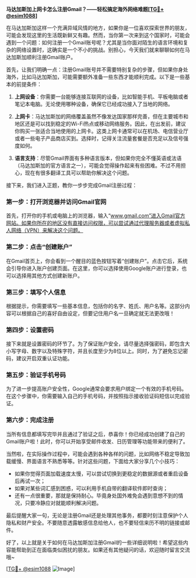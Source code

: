 **马达加斯加上网卡怎么注册Gmail？——轻松搞定海外网络难题[[TG💪+ @esim1088](https://t.me/s/esim1088)]**

在马达加斯加这样一个充满异域风情的地方，如果你是一位喜欢探索世界的朋友，可能会发现这里的生活既新鲜又有趣。然而，当你第一次来到这个国家时，可能会遇到一个问题：如何注册一个Gmail账号呢？尤其是当你面对陌生的语言环境和复杂的网络设置时，这确实是一个不小的挑战。别担心，今天我们就来聊聊如何在马达加斯加顺利注册Gmail账户。

首先，让我们明确一点：注册Gmail账号并不需要特别复杂的步骤，但如果你身处海外，比如马达加斯加，可能需要额外准备一些东西才能顺利完成。以下是一些基本的前提条件：

1. **上网设备**：你需要一台能够连接互联网的设备，比如智能手机、平板电脑或者笔记本电脑。无论使用哪种设备，确保它已经成功接入了当地的网络。
   
2. **上网卡**：马达加斯加的网络覆盖虽然不像发达国家那样完善，但在主要城市和地区还是可以找到稳定的Wi-Fi热点或移动网络服务。因此，在出发前，建议你购买一张适合当地使用的上网卡。这类上网卡通常可以在机场、电信营业厅或者一些电子产品商店买到。选择时，记得关注流量套餐是否充足以及信号强度如何。

3. **语言支持**：尽管Gmail界面有多种语言版本，但如果你完全不懂英语或法语（马达加斯加的官方语言之一），可能会觉得操作起来有些困难。不过不用担心，现在有很多翻译工具可以帮助你解决这个问题。

接下来，我们进入正题，教你一步步完成Gmail注册过程：

### 第一步：打开浏览器并访问Gmail官网

首先，打开你的手机或电脑上的浏览器，输入“www.gmail.com”进入Gmail官方网站。如果你所在的地区没有直接访问权限，可以尝试通过代理服务器或者虚拟私人网络（VPN）来解决这个问题。

### 第二步：点击“创建账户”

在Gmail首页上，你会看到一个醒目的蓝色按钮写着“创建账户”。点击它后，系统会引导你进入账户创建页面。在这里，你可以选择使用Google账户进行登录，也可以选择用其他方式创建新账户。

### 第三步：填写个人信息

根据提示，你需要填写一些基本信息，包括你的名字、姓氏、用户名等。这部分内容可以根据自己的喜好自由设定，但要记住用户名一旦确定就无法更改哦！

### 第四步：设置密码

接下来就是设置密码的环节了。为了保证账户安全，请尽量选择强密码，即包含大小写字母、数字以及特殊字符，并且长度至少为8位以上。同时，为了避免忘记密码，建议开启双重认证功能。

### 第五步：验证手机号码

为了进一步提高账户安全性，Google通常会要求用户绑定一个有效的手机号码。在这个步骤中，你需要输入自己的手机号码，并按照指示接收验证码短信以完成验证。

### 第六步：完成注册

当所有信息都填写完毕并且通过了验证之后，恭喜你！你已经成功创建了自己的Gmail账户啦！此时，你可以开始享受邮件收发、日历管理等功能带来的便利了。

当然啦，在实际操作过程中，可能会遇到各种各样的问题，比如网络不稳定导致加载缓慢、界面语言不熟悉等等。针对这些问题，下面给大家分享几个小技巧：

- 如果你觉得页面加载速度太慢，可以尝试切换到更稳定的数据源或者重启设备后再试一次；
- 如果对某些词汇感到困惑，可以利用手机自带的翻译软件即时查询；
- 还有一点很重要，那就是保持耐心。毕竟身处国外难免会遇到意想不到的情况，只要冷静应对就能顺利解决问题。

最后提醒大家一句，无论是注册Gmail还是处理其他事务，都要时刻注意保护个人隐私和财产安全。不要随意透露敏感信息给他人，也不要轻信来历不明的链接或邮件。

好了，以上就是关于如何在马达加斯加注册Gmail的一些详细说明啦！希望这些内容能帮助到正在面临类似困扰的朋友。如果还有其他疑问的话，欢迎随时留言交流哦~

[[TG💪+ @esim1088](https://t.me/s/esim1088) ![Image](https://i.postimg.cc/4NQfJmqS/Snipaste-2025-05-13-00-14-12.png)]